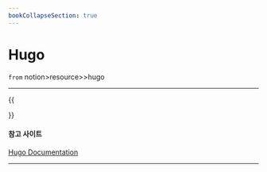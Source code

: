```yaml
---
bookCollapseSection: true
---
```


# Hugo

`from` notion>resource>>hugo

---

{{<section summary >}}

#### 참고 사이트

[Hugo Documentation](https://gohugo.io/documentation/)

---

